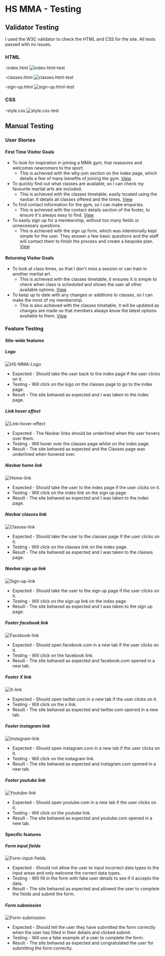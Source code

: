 # HS MMA - Testing

## Validator Testing 

I used the W3C validator to check the HTML and CSS for the site. All tests passed with no issues.

### HTML

-index.html
![index.html-test](assets/images/testing/index-test.png)

-classes.html
![classes.html-test](assets/images/testing/classes-test.png)

-sign-up.html
![sign-up.html-test](assets/images/testing/sign-up-test.png)

### CSS

-style.css
![style.css-test](assets/images/testing/css-test.png)

## Manual Testing 

### User Stories

#### First Time Visitor Goals

- To look for inspiration in joining a MMA gym, that reassures and welcomes newcomers to the sport.  
  - This is achieved with the why-join section on the index page, which details a few of many benefits of joining the gym. [View](https://github.com/JCook22/hs-mma/blob/main/assets/images/why-join.png)
- To quickly find out what classes are available, so I can check my favourite martial arts are included.
  - This is achieved with the classes timetable, easily located using the navbar. It details all classes offered and the times. [View](https://github.com/JCook22/hs-mma/blob/main/assets/images/classes-timetable.png)
- To find contact information for the gym, so I can make enquiries.
  - This is achieved with the contact details section of the footer, to ensure it's always easy to find. [View](https://github.com/JCook22/hs-mma/blob/main/assets/images/contact-details.png)
- To easily sign up for a membership, without too many fields or unnecessary questions.
  - This is achieved with the sign up form, which was intentionally kept simple for the user. They answer a few basic questions and the staff will contact them to finish the process and create a bespoke plan. [View](https://github.com/JCook22/hs-mma/blob/main/assets/images/sign-up-formv2.png)

#### Returning Visitor Goals

- To look at class times, so that I don't miss a session or can train in another martial art.
  - This is achieved with the classes timetable, it ensures it is simple to check when class is scheduled and shows the user all other available options. [View](https://github.com/JCook22/hs-mma/blob/main/assets/images/classes-timetable.png)
- To keep up to date with any changes or additions to classes, so I can make the most of my membership.
  - This is also achieved with the classes timetable, it will be updated as changes are made so that members always know the latest options available to them. [View](https://github.com/JCook22/hs-mma/blob/main/assets/images/classes-timetable.png)

### Feature Testing

#### Site-wide features

##### Logo

![HS-MMA-Logo](assets/images/testing/hs-mma-logo.png)
- Expected - Should take the user back to the index page if the user clicks on it.
- Testing - Will click on the logo on the classes page to go to the index page.
- Result - The site behaved as expected and I was taken to the index page.

##### Link hover effect

![Link-hover-effect](assets/images/testing/hover-effect.png)
- Expected - The Navbar links should be underlined when the user hovers over them.
- Testing - Will hover over the classes page whilst on the index page.
- Result - The site behaved as expected and the Classes page was underlined when hovered over.

##### Navbar home link

![Home-link](assets/images/testing/home-link.png)
- Expected - Should take the user to the index page if the user clicks on it.
- Testing - Will click on the index link on the sign up page.
- Result - The site behaved as expected and I was taken to the index page.

##### Navbar classes link

![Classes-link](assets/images/testing/classes-link.png)
- Expected - Should take the user to the classes page if the user clicks on it.
- Testing - Will click on the classes link on the index page.
- Result - The site behaved as expected and I was taken to the classes page.

##### Navbar sign up link

![Sign-up-link](assets/images/testing/sign-up-link.png)
- Expected - Should take the user to the sign up page if the user clicks on it.
- Testing - Will click on the sign up link on the index page.
- Result - The site behaved as expected and I was taken to the sign up page.

##### Footer facebook link

![Facebook-link](assets/images/testing/facebook-link.png)
- Expected - Should open facebook.com in a new tab if the user clicks on it.
- Testing - Will click on the facebook link.
- Result - The site behaved as expected and facebook.com opened in a new tab.

##### Footer X link

![X-link](assets/images/testing/x-link.png)
- Expected - Should open twitter.com in a new tab if the user clicks on it.
- Testing - Will click on the x link.
- Result - The site behaved as expected and twitter.com opened in a new tab.

##### Footer instagram link

![Instagram-link](assets/images/testing/instagram-link.png)
- Expected - Should open instagram.com in a new tab if the user clicks on it.
- Testing - Will click on the instagram link.
- Result - The site behaved as expected and instagram.com opened in a new tab.

##### Footer youtube link

![Youtube-link](assets/images/testing/youtube-link.png)
- Expected - Should open youtube.com in a new tab if the user clicks on it.
- Testing - Will click on the youtube link.
- Result - The site behaved as expected and youtube.com opened in a new tab.

#### Specific features

##### Form input fields

![Form-input-fields](assets/images/testing/form-input-fields.png)
- Expected - Should not allow the user to input incorrect data types to the input areas and only welcome the correct data types.
- Testing - Will fill in the form with fake user details to see if it accepts the data.
- Result - The site behaved as expected and allowed the user to complete the fields and submit the form.

##### Form submission

![Form-submission](assets/images/testing/form-submission.png)
- Expected - Should tell the user they have submitted the form correctly when the user has filled in their details and clicked submit.
- Testing - Will use a fake example of a user to complete the form.
- Result - The site behaved as expected and congratulated the user for submitting the form correctly.
